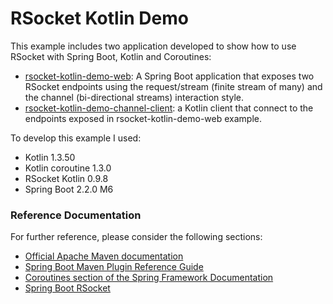 # RSocket Kotlin Demo

This example includes two application developed to show how to use RSocket with Spring Boot, Kotlin and Coroutines:

* [rsocket-kotlin-demo-web](/rsocket-kotlin-demo-web): A Spring Boot application that exposes two RSocket endpoints using the request/stream (finite stream of many) and the channel (bi-directional streams) interaction style.
* [rsocket-kotlin-demo-channel-client](/rsocket-kotlin-demo-channel-client): a Kotlin client that connect to the endpoints exposed in rsocket-kotlin-demo-web example.

To develop this example I used:

* Kotlin 1.3.50
* Kotlin coroutine 1.3.0
* RSocket Kotlin 0.9.8
* Spring Boot 2.2.0 M6

### Reference Documentation
For further reference, please consider the following sections:

* [Official Apache Maven documentation](https://maven.apache.org/guides/index.html)
* [Spring Boot Maven Plugin Reference Guide](https://docs.spring.io/spring-boot/docs/2.2.0.M6/maven-plugin/)
* [Coroutines section of the Spring Framework Documentation](https://docs.spring.io/spring/docs/5.2.0.RC2/spring-framework-reference/languages.html#coroutines)
* [Spring Boot RSocket](https://docs.spring.io/spring-boot/docs/2.2.0.M6/reference/htmlsingle/#boot-features-rsocket)
